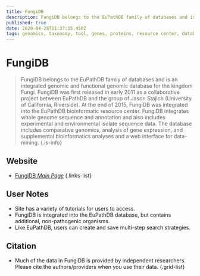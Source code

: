 ```yaml
---
title: FungiDB
description: FungiDB belongs to the EuPathDB family of databases and is an integrated genomic and functional genomic database for the kingdom Fungi.
published: true
date: 2020-04-28T11:37:15.450Z
tags: genomics, taxonomy, tool, genes, proteins, resource center, database, eukaryotes, metabolism, prediction, proteomics, function
---
```


# FungiDB

> FungiDB belongs to the EuPathDB family of databases and is an integrated genomic and functional genomic database for the kingdom Fungi. FungiDB was first released in early 2011 as a collaborative project between EuPathDB and the group of Jason Stajich (University of California, Riverside). At the end of 2015, FungiDB was integrated into the EuPathDB bioinformatic resource center. 
&NewLine;
FungiDB integrates whole genome sequence and annotation and also includes experimental and environmental isolate sequence data. The database includes comparative genomics, analysis of gene expression, and supplemental bioinformatics analyses and a web interface for data-mining.
{.is-info}

## Website

- [FungiDB *Main Page*](https://fungidb.org/fungidb/)
{.links-list}

## User Notes
- Site has a variety of tutorials for users to access.
- FungiDB is integrated into the EuPathDB database, but contains additional, non-pathogenic organisms.
- Like EuPathDB, users can create and save multi-step search strategies.

## Citation

- Much of the data in FungiDB is provided by independent researchers. Please cite the authors/providers when you use their data.
{.grid-list}
